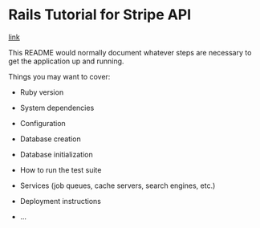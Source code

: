 # Rails Tutorial for Stripe API

[link](https://rails.devcamp.com/trails/ruby-gem-walkthroughs/campsites/authentication/guides/devise)

This README would normally document whatever steps are necessary to get the
application up and running.

Things you may want to cover:

* Ruby version

* System dependencies

* Configuration

* Database creation

* Database initialization

* How to run the test suite

* Services (job queues, cache servers, search engines, etc.)

* Deployment instructions

* ...
